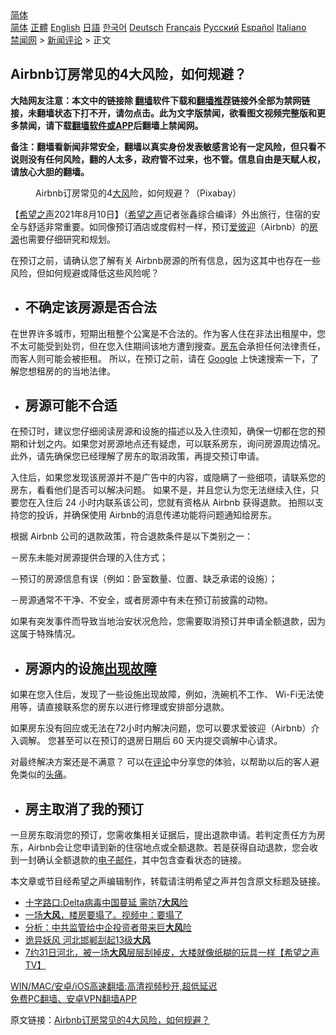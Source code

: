  <!-- 面包屑导航 --> <div class="breadcrumb"><!-- GTranslate: https://gtranslate.io/ -->  <div class="switcher notranslate">  <div class="selected">  <a href="#" onclick="return false;"> 简体</a>  </div>  <div class="option">  <a href="https://www.bannedbook.org" onclick="doGTranslate('zh-CN|zh-CN');jQuery('div.switcher div.selected a').html(jQuery(this).html());return false;" title="简体中文" class="nturl selected"> 简体</a>  <a href="https://www.bannedbook.org/zh-tw/" onclick="doGTranslate('zh-CN|zh-TW');jQuery('div.switcher div.selected a').html(jQuery(this).html());return false;" title="繁體中文" class="nturl"> 正體</a>  <a href="https://www.bannedbook.org/en/" onclick="doGTranslate('zh-CN|en');jQuery('div.switcher div.selected a').html(jQuery(this).html());return false;" title="English" class="nturl"> English</a>  <a href="https://www.bannedbook.org/ja/" onclick="doGTranslate('zh-CN|ja');jQuery('div.switcher div.selected a').html(jQuery(this).html());return false;" title="日本語" class="nturl"> 日語</a>  <a href="https://www.bannedbook.org/ko/" onclick="doGTranslate('zh-CN|ko');jQuery('div.switcher div.selected a').html(jQuery(this).html());return false;" title="한국어" class="nturl"> 한국어</a>  <a href="https://www.bannedbook.org/de/" onclick="doGTranslate('zh-CN|de');jQuery('div.switcher div.selected a').html(jQuery(this).html());return false;" title="Deutsch" class="nturl"> Deutsch</a>  <a href="https://www.bannedbook.org/fr/" onclick="doGTranslate('zh-CN|fr');jQuery('div.switcher div.selected a').html(jQuery(this).html());return false;" title="Français" class="nturl"> Français</a>  <a href="https://www.bannedbook.org/ru/" onclick="doGTranslate('zh-CN|ru');jQuery('div.switcher div.selected a').html(jQuery(this).html());return false;" title="Русский" class="nturl"> Русский</a>  <a href="https://www.bannedbook.org/es/" onclick="doGTranslate('zh-CN|es');jQuery('div.switcher div.selected a').html(jQuery(this).html());return false;" title="Español" class="nturl"> Español</a>  <a href="https://www.bannedbook.org/it/" onclick="doGTranslate('zh-CN|it');jQuery('div.switcher div.selected a').html(jQuery(this).html());return false;" title="Italiano" class="nturl"> Italiano</a>  </div>  </div>      <div class='breadcrumb-sub'><!-- Breadcrumb NavXT 6.3.0 --> <a href="https://www.bannedbook.org/" class="home">禁闻网</a> &gt; <a href="https://www.bannedbook.org/bnews/comments/" class="category">新闻评论</a> &gt; 正文</div></div><h2>Airbnb订房常见的4大风险，如何规避？</h2> <p class="notice"><b>大陆网友注意：本文中的链接除 <a href="https://github.com/bannedbook/fanqiang" >翻墙</a>软件下载和<a href="https://github.com/killgcd/justmysocks/blob/master/README.md">翻墙推荐</a>链接外全部为禁网链接，未翻墙状态下打不开，请勿点击。此为文字版禁闻，欲看图文视频完整版和更多禁闻，请下载<a href="https://github.com/bannedbook/fanqiang">翻墙软件或APP</a>后翻墙上禁闻网。</p><p>备注：翻墙看新闻非常安全，翻墙以真实身份发表敏感言论有一定风险，但只看不说则没有任何风险，翻的人太多，政府管不过来，也不管。信息自由是天赋人权，请放心大胆的翻墙。</b></p>  <div class="entry"> <figure> <p><figcaption>Airbnb订房常见的4<a href="https://www.bannedbook.org/bnews/tag/%E5%A4%A7%E9%A3%8E/" class="st_tag internal_tag" rel="tag" title="标签 大风 下的日志">大风</a>险，如何规避？（Pixabay）</figcaption></figure> <p>【<span class='wp_keywordlink_affiliate'><a href="https://www.soundofhope.org" title="希望之声" target="_blank">希望之声</a></span>2021年8月10日】（<a href="https://www.bannedbook.org/bnews/tag/%e5%b8%8c%e6%9c%9b%e4%b9%8b%e5%a3%b0/" class="st_tag internal_tag" rel="tag" title="标签 希望之声 下的日志">希望之声</a>记者张鑫综合编译）外出旅行，住宿的安全与舒适非常重要。如同像预订酒店或度假村一样，预订<a href="https://www.bannedbook.org/bnews/tag/%E7%88%B1%E5%BD%BC%E8%BF%8E/" class="st_tag internal_tag" rel="tag" title="标签 爱彼迎 下的日志">爱彼迎</a>（Airbnb）的<a href="https://www.bannedbook.org/bnews/tag/%E6%88%BF%E6%BA%90/" class="st_tag internal_tag" rel="tag" title="标签 房源 下的日志">房源</a>也需要仔细研究和规划。</p> <p>在预订之前，请确认您了解有关 Airbnb房源的所有信息，因为这其中也存在一些风险，但如何规避或降低这些风险呢？</p> <ul> <li> <h2>不确定该房源是否合法</h2> </li> </ul> <p>在世界许多城市，短期出租整个公寓是不合法的。作为客人住在非法出租屋中，您不太可能受到处罚，但在您入住期间该地方遭到搜查。<a href="https://www.bannedbook.org/bnews/tag/%e6%88%bf%e4%b8%9c/" class="st_tag internal_tag" rel="tag" title="标签 房东 下的日志">房东</a>会承担任何法律责任，而客人则可能会被拒租。 所以，在预订之前，请在 <a href="https://www.bannedbook.org/bnews/tag/google/" class="st_tag internal_tag" rel="tag" title="标签 Google 下的日志">Google</a> 上快速搜索一下，了解您想租房的的当地法律。</p> <ul> <li> <h2>房源可能不合适</h2> </li> </ul> <p>在预订时，建议您仔细阅读房源和设施的描述以及入住须知，确保一切都在您的预期和计划之内。如果您对房源地点还有疑虑，可以联系房东，询问房源周边情况。此外，请先确保您已经理解了房东的取消政策，再提交预订申请。</p>  <p>入住后，如果您发现该房源并不是广告中的内容，或隐瞒了一些细项，请联系您的房东，看看他们是否可以解决问题。 如果不是，并且您认为您无法继续入住，只要您在入住后 24 小时内联系该公司，您就有资格从 Airbnb 获得退款。 拍照以支持您的投诉，并确保使用 Airbnb的消息传递功能将问题通知给房东。</p> <p>根据 Airbnb 公司的退款政策，符合退款条件是以下类别之一：</p> <p>－房东未能对房源提供合理的入住方式；</p> <p>－预订的房源信息有误（例如：卧室数量、位置、缺乏承诺的设施）；</p>  <p>－房源通常不干净、不安全，或者房源中有未在预订前披露的动物。</p> <p>如果有突发事件而导致当地治安状况危险，您需要取消预订并申请全额退款，因为这属于特殊情况。</p> <ul> <li> <h2>房源内的设施<a href="https://www.bannedbook.org/bnews/tag/%E5%87%BA%E7%8E%B0%E6%95%85%E9%9A%9C/" class="st_tag internal_tag" rel="tag" title="标签 出现故障 下的日志">出现故障</a></h2> </li> </ul> <p>如果在您入住后，发现了一些设施出现故障，例如，洗碗机不工作、 Wi-Fi无法使用等，请直接联系您的房东以进行修理或安排部分退款。</p> <p>如果房东没有回应或无法在72小时内解决问题，您可以要求爱彼迎（Airbnb）介入调解。 您甚至可以在预订的退房日期后 60 天内提交调解中心请求。</p>  <p>对最终解决方案还是不满意？ 可以在<span class='wp_keywordlink_affiliate'><a href="https://www.bannedbook.org/bnews/comments/" title="新闻评论" target="_blank">评论</a></span>中分享您的体验，以帮助以后的客人避免类似的<a href="https://www.bannedbook.org/bnews/tag/%e5%a4%b4%e7%97%9b/" class="st_tag internal_tag" rel="tag" title="标签 头痛 下的日志">头痛</a>。</p> <ul> <li> <h2>房主取消了我的预订</h2> </li> </ul> <p>一旦房东取消您的预订，您需收集相关证据后，提出退款申请。若判定责任方为房东，Airbnb会让您申请到新的住宿地点或全额退款。若是获得自动退款，您会收到一封确认全额退款的<a href="https://www.bannedbook.org/bnews/tag/%E7%94%B5%E5%AD%90%E9%82%AE%E4%BB%B6/" class="st_tag internal_tag" rel="tag" title="标签 电子邮件 下的日志">电子邮件</a>，其中包含查看状态的链接。</p> <p>本文章或节目经希望之声编辑制作，转载请注明希望之声并包含原文标题及链接。 </p> <ul class='op-related-articles' title='相关阅读'> <li><a href='https://www.bannedbook.org/bnews/comments/20210808/1602301.html' target='_blank'>十字路口:Delta病毒中国蔓延 需防7<b>大风</b>险</a></li> <li><a href='https://www.bannedbook.org/bnews/bannedvideo/20210805/1600705.html' target='_blank'>一场<b>大风</b>，楼房要塌了。视频中：要塌了</a></li> <li><a href='https://www.bannedbook.org/bnews/finance/20210805/1600497.html' target='_blank'>分析：中共监管给中企投资者带来巨<b>大风</b>险</a></li> <li><a href='https://www.bannedbook.org/bnews/bannedvideo/20210803/1599069.html' target='_blank'>诡异妖风 河北邯郸刮起13级<b>大风</b></a></li> <li><a href='https://www.bannedbook.org/bnews/comments/20210802/1598576.html' target='_blank'>7约31日河北，被一场<b>大风</b>层层刮掉皮，大楼就像纸糊的玩具一样【希望之声TV】</a></li> </ul> <p class="texttj"> <a href="https://github.com/bannedbook/fanqiang/wiki/V2ray%E6%9C%BA%E5%9C%BA" target="_blank">WIN/MAC/安卓/iOS高速翻墙:高清视频秒开,超低延迟</a><br/> <a href="https://github.com/bannedbook/fanqiang/wiki/%E7%A6%81%E9%97%BB%E7%BD%91%E5%AE%89%E5%8D%93%E7%BF%BB%E5%A2%99%E6%96%B0%E9%97%BBAPP" target="_blank">免费PC翻墙、安卓VPN翻墙APP</a></p> <p>原文链接：<a class="src_link"  href="https://www.soundofhope.org/post/534248" target="_blank">Airbnb订房常见的4大风险，如何规避？</a></p><a name='sharetosocial'></a>  <div style="margin-bottom:5px;padding-bottom:5px;clear:both"> <div id="archive-pix-1" class="banner-ads"> <!-- AuctionX Display platform tag START --> <div id="26318x728x90x621x_ADSLOT2" clicktrack="%%CLICK_URL_ESC%%"></div> <!-- AuctionX Display platform tag END --> </div> <div id="archive-pix-2" class="banner-ads"> <!-- AuctionX Display platform tag START --> <div id="26315x300x250x621x_ADSLOT2" clicktrack="%%CLICK_URL_ESC%%"></div> <!-- AuctionX Display platform tag END --> </div> </div>  <div id="archive-pix-1" class="banner-ads"> <!-- AuctionX Display platform tag START --> <div id="26318x728x90x621x_ADSLOT3" clicktrack="%%CLICK_URL_ESC%%"></div> <!-- AuctionX Display platform tag END --> </div> </div><!--END ENTRY--> 